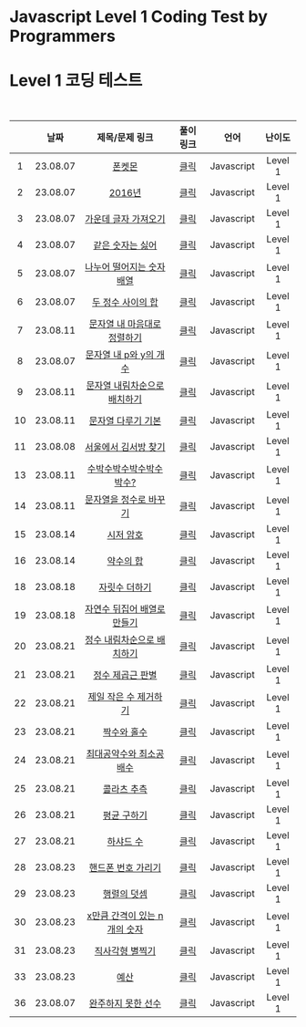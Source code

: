 # Javascript Level 1 Coding Test by Programmers
# Level 1 코딩 테스트

<br>

||날짜|제목/문제 링크|풀이 링크|언어|난이도|
|:---:|:---:|:---:|:---:|:---:|:---:|
|1|23.08.07|[폰켓몬](https://school.programmers.co.kr/learn/courses/30/lessons/1845)|[클릭](./solution/phoneketmon.js)|Javascript|Level 1|
|2|23.08.07|[2016년](https://school.programmers.co.kr/learn/courses/30/lessons/12901?language=javascript)|[클릭](./solution/2016.js)|Javascript|Level 1|
|3|23.08.07|[가운데 글자 가져오기](https://school.programmers.co.kr/learn/courses/30/lessons/12903?language=javascript)|[클릭](./solution/center_text.js)|Javascript|Level 1|
|4|23.08.07|[같은 숫자는 싫어](https://school.programmers.co.kr/learn/courses/30/lessons/12906?language=javascript)|[클릭](./solution/dislike_same-number.js)|Javascript|Level 1|
|5|23.08.07|[나누어 떨어지는 숫자 배열](https://school.programmers.co.kr/learn/courses/30/lessons/12910?language=javascript)|[클릭](./solution/modulo_array.js)|Javascript|Level 1|
|6|23.08.07|[두 정수 사이의 합](https://school.programmers.co.kr/learn/courses/30/lessons/12912?language=javascript)|[클릭](./solution/sum_two-num.js)|Javascript|Level 1|
|7|23.08.11|[문자열 내 마음대로 정렬하기](https://school.programmers.co.kr/learn/courses/30/lessons/12915?language=javascript)|[클릭](./solution/string_sort_wanna.js)|Javascript|Level 1|
|8|23.08.07|[문자열 내 p와 y의 개수](https://school.programmers.co.kr/learn/courses/30/lessons/12916?language=javascript)|[클릭](./solution/count_p-y.js)|Javascript|Level 1|
|9|23.08.11|[문자열 내림차순으로 배치하기](https://school.programmers.co.kr/learn/courses/30/lessons/12917?language=javascript)|[클릭](./solution/count_p-y.js)|Javascript|Level 1|
|10|23.08.11|[문자열 다루기 기본](https://school.programmers.co.kr/learn/courses/30/lessons/12918?language=javascript)|[클릭](./solution/string_basic.js)|Javascript|Level 1|
|11|23.08.08|[서울에서 김서방 찾기](https://school.programmers.co.kr/learn/courses/30/lessons/12919?language=javascript)|[클릭](./solution/kim.js)|Javascript|Level 1|
|13|23.08.11|[수박수박수박수박수박수?](https://school.programmers.co.kr/learn/courses/30/lessons/12922?language=javascript)|[클릭](./solution/watermelon.js)|Javascript|Level 1|
|14|23.08.11|[문자열을 정수로 바꾸기](https://school.programmers.co.kr/learn/courses/30/lessons/12925?language=javascript)|[클릭](./solution/string_to_num.js)|Javascript|Level 1|
|15|23.08.14|[시저 암호](https://school.programmers.co.kr/learn/courses/30/lessons/12926?language=javascript)|[클릭](./solution/caesar_cipher.js)|Javascript|Level 1|
|16|23.08.14|[약수의 합](https://school.programmers.co.kr/learn/courses/30/lessons/12928?language=javascript)|[클릭](./solution/sum_of_divisors.js)|Javascript|Level 1|
|18|23.08.18|[자릿수 더하기](https://school.programmers.co.kr/learn/courses/30/lessons/12931?language=javascript)|[클릭](./solution/sum_digit.js)|Javascript|Level 1|
|19|23.08.18|[자연수 뒤집어 배열로 만들기](https://school.programmers.co.kr/learn/courses/30/lessons/12932?language=javascript)|[클릭](./solution/reverse_array.js)|Javascript|Level 1|
|20|23.08.21|[정수 내림차순으로 배치하기](https://school.programmers.co.kr/learn/courses/30/lessons/12933?language=javascript)|[클릭](./solution/descending_number.js)|Javascript|Level 1|
|21|23.08.21|[정수 제곱근 판별](https://school.programmers.co.kr/learn/courses/30/lessons/12934?language=javascript)|[클릭](./solution/square_root.js)|Javascript|Level 1|
|22|23.08.21|[제일 작은 수 제거하기](https://school.programmers.co.kr/learn/courses/30/lessons/12935?language=javascript)|[클릭](./solution/remove_min_number.js)|Javascript|Level 1|
|23|23.08.21|[짝수와 홀수](https://school.programmers.co.kr/learn/courses/30/lessons/12937?language=javascript)|[클릭](./solution/odd_even.js)|Javascript|Level 1|
|24|23.08.21|[최대공약수와 최소공배수](https://school.programmers.co.kr/learn/courses/30/lessons/12940?language=javascript)|[클릭](./solution/gcd_lcm.js)|Javascript|Level 1|
|25|23.08.21|[콜라츠 추측](https://school.programmers.co.kr/learn/courses/30/lessons/12943?language=javascript)|[클릭](./solution/collatz.js)|Javascript|Level 1|
|26|23.08.21|[평균 구하기](https://school.programmers.co.kr/learn/courses/30/lessons/12944?language=javascript)|[클릭](./solution/average.js)|Javascript|Level 1|
|27|23.08.21|[하샤드 수](https://school.programmers.co.kr/learn/courses/30/lessons/12947?language=javascript)|[클릭](./solution/harshad_number.js)|Javascript|Level 1|
|28|23.08.23|[핸드폰 번호 가리기](https://school.programmers.co.kr/learn/courses/30/lessons/12948?language=javascript)|[클릭](./solution/phone_number.js)|Javascript|Level 1|
|29|23.08.23|[행렬의 덧셈](https://school.programmers.co.kr/learn/courses/30/lessons/12950?language=javascript)|[클릭](./solution/sum_matrix.js)|Javascript|Level 1|
|30|23.08.23|[x만큼 간격이 있는 n개의 숫자](https://school.programmers.co.kr/learn/courses/30/lessons/12954?language=javascript)|[클릭](./solution/x_n.js)|Javascript|Level 1|
|31|23.08.23|[직사각형 별찍기](https://school.programmers.co.kr/learn/courses/30/lessons/12969?language=javascript)|[클릭](./solution/star.js)|Javascript|Level 1|
|33|23.08.23|[예산](https://school.programmers.co.kr/learn/courses/30/lessons/12982?language=javascript)|[클릭](./solution/budget.js)|Javascript|Level 1|
|36|23.08.07|[완주하지 못한 선수](https://school.programmers.co.kr/learn/courses/30/lessons/42576?language=javascript)|[클릭](./solution/failed_runner.js)|Javascript|Level 1|